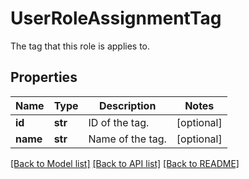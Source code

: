 # UserRoleAssignmentTag

The tag that this role is applies to.
## Properties
Name | Type | Description | Notes
------------ | ------------- | ------------- | -------------
**id** | **str** | ID of the tag. | [optional] 
**name** | **str** | Name of the tag. | [optional] 

[[Back to Model list]](../README.md#documentation-for-models) [[Back to API list]](../README.md#documentation-for-api-endpoints) [[Back to README]](../README.md)


